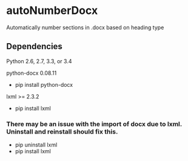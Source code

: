 # autoNumberDocx
Automatically number sections in .docx based on heading type

## Dependencies
Python 2.6, 2.7, 3.3, or 3.4

python-docx 0.08.11
- pip install python-docx

lxml >= 2.3.2
- pip install lxml
### There may be an issue with the import of docx due to lxml.  Uninstall and reinstall should fix this.
- pip uninstall lxml
- pip install lxml

